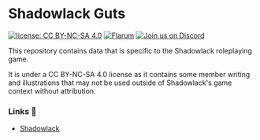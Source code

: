 # Shadowlack Guts

[![license: CC BY-NC-SA 4.0](https://img.shields.io/badge/license-CC%20BY--NC--SA%204.0-lightgrey.svg)](https://creativecommons.org/licenses/by-nc-sa/4.0/) [![Flarum](https://img.shields.io/badge/flarum-0.1.0--beta.8-%23E7672E)](https://flarum.org/) [![Join us on Discord](https://img.shields.io/discord/140589809231069184?logo=discord)](https://discord.gg/BNhwAm9)

This repository contains data that is specific to the Shadowlack roleplaying game.

It is under a CC BY-NC-SA 4.0 license as it contains some member writing and illustrations that may not be used outside of Shadowlack's game context without attribution.

### Links 🔗

* [Shadowlack](https://shadowlack.com/)
